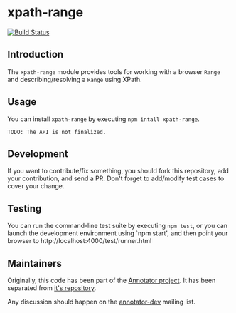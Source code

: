 # xpath-range

[![Build Status](https://travis-ci.org/openannotation/xpath-range.svg?branch=master)](https://travis-ci.org/openannotation/xpath-range)

## Introduction

The `xpath-range` module provides tools for working with a browser `Range`
and describing/resolving a `Range` using XPath.

## Usage

You can install `xpath-range` by executing `npm intall xpath-range`.

    TODO: The API is not finalized.

## Development

If you want to contribute/fix something, you should fork this repository, add your contribution, and send a PR.
Don't forget to add/modify test cases to cover your change.

## Testing

You can run the command-line test suite by executing `npm test`, or you can launch the development environment using `npm start', and then point your browser to http://localhost:4000/test/runner.html

## Maintainers

Originally, this code has been part of the [Annotator project](http://annotatorjs.org/). It has been separated from [it's repository](https://github.com/openannotation/annotator).

Any discussion should happen on the [annotator-dev](https://lists.okfn.org/mailman/listinfo/annotator-dev) mailing list.
